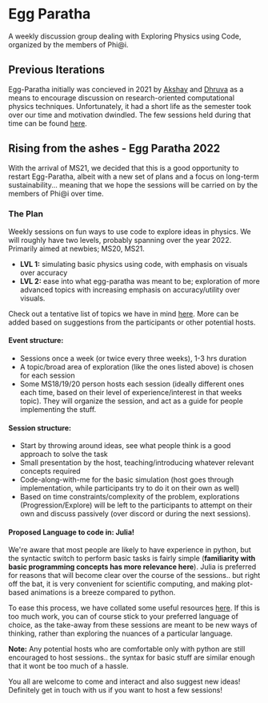 # Egg Paratha

A weekly discussion group dealing with Exploring Physics using Code, organized by the members of Phi@i. 

## Previous Iterations
Egg-Paratha initially was concieved in 2021 by [Akshay](https://github.com/20akshay00/) and [Dhruva](https://github.com/DhruvaSambrani/) as a means to encourage discussion on research-oriented computational physics techniques. Unfortunately, it had a short life as the semester took over our time and motivation dwindled. The few sessions held during that time can be found [here](old/index.md).

## Rising from the ashes - Egg Paratha 2022
With the arrival of MS21, we decided that this is a good opportunity to restart Egg-Paratha, albeit with a new set of plans and a focus on long-term sustainability... meaning that we hope the sessions will be carried on by the members of Phi@i over time. 

### The Plan

Weekly sessions on fun ways to use code to explore ideas in physics. We will roughly have two levels, probably spanning over the year 2022. Primarily aimed at newbies; MS20, MS21.

- **LVL 1:** simulating basic physics using code, with emphasis on visuals over accuracy 
- **LVL 2:** ease into what egg-paratha was meant to be; exploration of more advanced topics with increasing emphasis on accuracy/utility over visuals.

Check out a tentative list of topics we have in mind [here](topics.md). More can be added based on suggestions from the participants or other potential hosts.

#### Event structure: 
- Sessions once a week (or twice every three weeks), 1-3 hrs duration 
- A topic/broad area of exploration (like the ones listed above) is chosen for each session
- Some MS18/19/20 person hosts each session (ideally different ones each time, based on their level of experience/interest in that weeks topic). They will organize the session, and act as a guide for people implementing the stuff.

#### Session structure: 
- Start by throwing around ideas, see what people think is a good approach to solve the task
- Small presentation by the host, teaching/introducing whatever relevant concepts required 
- Code-along-with-me for the basic simulation (host goes through implementation, while participants try to do it on their own as well)
- Based on time constraints/complexity of the problem, explorations (Progression/Explore) will be left to the participants to attempt on their own and discuss passively (over discord or during the next sessions).

#### Proposed Language to code in: Julia!
We're aware that most people are likely to have experience in python, but the syntactic switch to perform basic tasks is fairly simple (**familiarity with basic programming concepts has more relevance here**). Julia is preferred for reasons that will become clear over the course of the sessions.. but right off the bat, it is very convenient for scientific computing, and making plot-based animations is a breeze compared to python. 

To ease this process, we have collated some useful resources [here](resources.md). If this is too much work, you can of course stick to your preferred language of choice, as the take-away from these sessions are meant to be new ways of thinking, rather than exploring the nuances of a particular language.

**Note:** Any potential hosts who are comfortable only with python are still encouraged to host sessions.. the syntax for basic stuff are similar enough that it wont be too much of a hassle. 

You all are welcome to come and interact and also suggest new ideas! Definitely get in touch with us if you want to host a few sessions!

